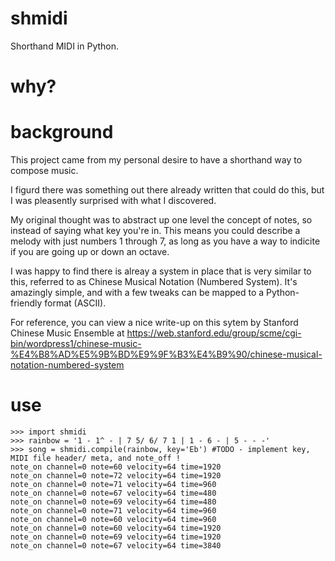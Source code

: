 # shmidi
Shorthand MIDI in Python. 

# why?


# background
This project came from my personal desire to have a shorthand way to compose music. 

I figurd there was something out there already written that could do this, but I was pleasently surprised with what I discovered.

My original thought was to abstract up one level the concept of notes, so instead of saying what key you're in. This means you could describe a melody with just numbers 1 through 7, as long as you have a way to indicite if you are going up or down an octave.

I was happy to find there is alreay a system in place that is very similar to this, referred to as Chinese Musical Notation (Numbered System). It's amazingly simple, and with a few tweaks can be mapped to a Python-friendly format (ASCII).

For reference, you can view a nice write-up on this sytem by Stanford Chinese Music Ensemble at https://web.stanford.edu/group/scme/cgi-bin/wordpress1/chinese-music-%E4%B8%AD%E5%9B%BD%E9%9F%B3%E4%B9%90/chinese-musical-notation-numbered-system 

# use

<pre><code>>>> import shmidi
>>> rainbow = '1 - 1^ - | 7 5/ 6/ 7 1 | 1 - 6 - | 5 - - -'
>>> song = shmidi.compile(rainbow, key='Eb') #TODO - implement key, MIDI file header/ meta, and note_off !
note_on channel=0 note=60 velocity=64 time=1920
note_on channel=0 note=72 velocity=64 time=1920
note_on channel=0 note=71 velocity=64 time=960
note_on channel=0 note=67 velocity=64 time=480
note_on channel=0 note=69 velocity=64 time=480
note_on channel=0 note=71 velocity=64 time=960
note_on channel=0 note=60 velocity=64 time=960
note_on channel=0 note=60 velocity=64 time=1920
note_on channel=0 note=69 velocity=64 time=1920
note_on channel=0 note=67 velocity=64 time=3840
</code>